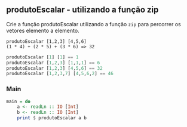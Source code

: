 ## produtoEscalar - utilizando a função zip
[](solver.hs)

Crie a função produtoEscalar utilizando a função `zip` para percorrer os vetores elemento a elemento.

```
produtoEscalar [1,2,3] [4,5,6] 
(1 * 4) + (2 * 5) + (3 * 6) => 32
```


```hs
produtoEscalar [1] [1] == 1
produtoEscalar [1,2,3] [1,1,1] == 6
produtoEscalar [1,2,3] [4,5,6] == 32
produtoEscalar [1,2,3,7] [4,5,6,2] == 46
```

<!--MAIN_BEGIN-->
### Main
```hs
main = do
    a <- readLn :: IO [Int]
    b <- readLn :: IO [Int]
    print $ produtoEscalar a b

```
<!--MAIN_END-->
